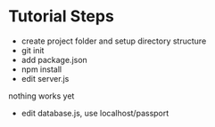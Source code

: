 # Tutorial Steps

* create project folder and setup directory structure
* git init
* add package.json
* npm install
* edit server.js

nothing works yet

* edit database.js, use localhost/passport